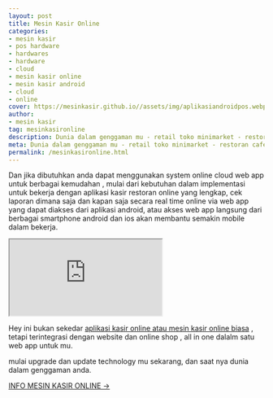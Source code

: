 ```yaml
---
layout: post
title: Mesin Kasir Online
categories: 
- mesin kasir
- pos hardware
- hardwares
- hardware
- cloud
- mesin kasir online
- mesin kasir android
- cloud
- online
cover: https://mesinkasir.github.io//assets/img/aplikasiandroidpos.webp
author:
- mesin kasir
tag: mesinkasironline
description: Dunia dalam genggaman mu - retail toko minimarket - restoran cafe rumah makan - dengan menggunakan Mesin Kasir Online
meta: Dunia dalam genggaman mu - retail toko minimarket - restoran cafe rumah makan - dengan menggunakan Mesin Kasir Online
permalink: /mesinkasironline.html
---
```


Dan jika dibutuhkan anda dapat menggunakan system online cloud web app untuk berbagai kemudahan , mulai dari kebutuhan dalam implementasi untuk bekerja dengan aplikasi kasir restoran online yang lengkap, cek laporan dimana saja dan kapan saja secara real time online via web app yang dapat diakses dari aplikasi android, atau akses web app langsung dari berbagai smartphone android dan ios akan membantu semakin mobile dalam bekerja.

<div class="ratio ratio-16x9">
<iframe src="https://www.youtube.com/embed/1r7ZbBvBmo0" title="Mesin kasir online android web app demo" allowfullscreen></iframe>
</div>

Hey ini bukan sekedar [aplikasi kasir online atau mesin kasir online biasa]({{page.url}}) , tetapi terintegrasi dengan website dan online shop , all in one dalalm satu web app untuk mu.

mulai upgrade dan update technology mu sekarang, dan saat nya dunia dalam genggaman anda.


[INFO MESIN KASIR ONLINE →](https://wa.me/6285646104747)